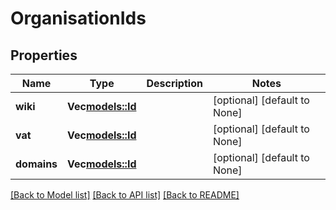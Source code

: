 # OrganisationIds

## Properties
Name | Type | Description | Notes
------------ | ------------- | ------------- | -------------
**wiki** | **Vec<models::Id>** |  | [optional] [default to None]
**vat** | **Vec<models::Id>** |  | [optional] [default to None]
**domains** | **Vec<models::Id>** |  | [optional] [default to None]

[[Back to Model list]](../README.md#documentation-for-models) [[Back to API list]](../README.md#documentation-for-api-endpoints) [[Back to README]](../README.md)


